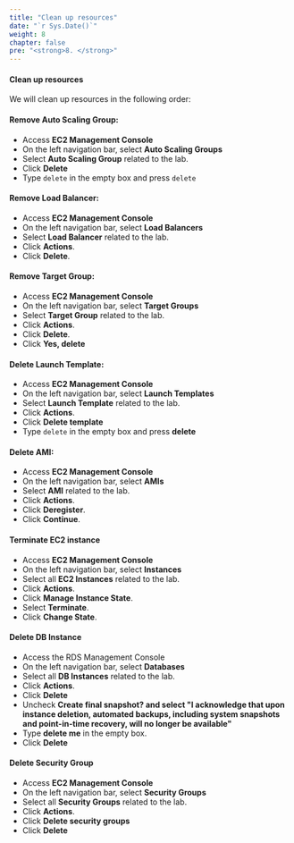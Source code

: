 ```yaml
---
title: "Clean up resources"
date: "`r Sys.Date()`"
weight: 8
chapter: false
pre: "<strong>8. </strong>"
---
```


#### Clean up resources

We will clean up resources in the following order:

#### Remove Auto Scaling Group:

- Access **EC2 Management Console**
- On the left navigation bar, select **Auto Scaling Groups**
- Select **Auto Scaling Group** related to the lab.
- Click **Delete**
- Type `delete` in the empty box and press `delete`

#### Remove Load Balancer:

- Access **EC2 Management Console**
- On the left navigation bar, select **Load Balancers**
- Select **Load Balancer** related to the lab.
- Click **Actions**.
- Click **Delete**.

#### Remove Target Group:

- Access **EC2 Management Console**
- On the left navigation bar, select **Target Groups**
- Select **Target Group** related to the lab.
- Click **Actions**.
- Click **Delete**.
- Click **Yes, delete**

#### Delete Launch Template:

- Access **EC2 Management Console**
- On the left navigation bar, select **Launch Templates**
- Select **Launch Template** related to the lab.
- Click **Actions**.
- Click **Delete template**
- Type `delete` in the empty box and press **delete**

#### Delete AMI:

- Access **EC2 Management Console**
- On the left navigation bar, select **AMIs**
- Select **AMI** related to the lab.
- Click **Actions**.
- Click **Deregister**.
- Click **Continue**.

#### Terminate EC2 instance

- Access **EC2 Management Console**
- On the left navigation bar, select **Instances**
- Select all **EC2 Instances** related to the lab.
- Click **Actions**.
- Click **Manage Instance State**.
- Select **Terminate**.
- Click **Change State**.

#### Delete DB Instance

- Access the RDS Management Console
- On the left navigation bar, select **Databases**
- Select all **DB Instances** related to the lab.
- Click **Actions**.
- Click **Delete**
- Uncheck **Create final snapshot? and select "I acknowledge that upon instance deletion, automated backups, including system snapshots and point-in-time recovery, will no longer be available"**
- Type **delete me** in the empty box.
- Click **Delete**

#### Delete Security Group

- Access **EC2 Management Console**
- On the left navigation bar, select **Security Groups**
- Select all **Security Groups** related to the lab.
- Click **Actions**.
- Click **Delete security groups**
- Click **Delete**
